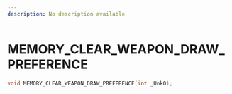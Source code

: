 ```yaml
---
description: No description available 
---
```


# MEMORY_CLEAR_WEAPON_DRAW_PREFERENCE

```cpp
void MEMORY_CLEAR_WEAPON_DRAW_PREFERENCE(int _Unk0);
```
